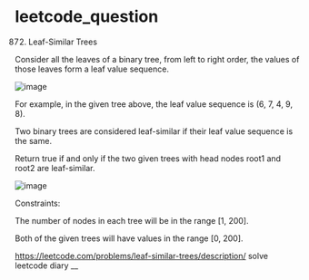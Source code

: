 # leetcode_question

872. Leaf-Similar Trees

Consider all the leaves of a binary tree, from left to right order, the values of those leaves form a leaf value sequence.

![image](https://user-images.githubusercontent.com/103315098/206394897-a36e42f2-abf2-4db7-8b63-2e2ad09db482.png)

For example, in the given tree above, the leaf value sequence is (6, 7, 4, 9, 8).

Two binary trees are considered leaf-similar if their leaf value sequence is the same.

Return true if and only if the two given trees with head nodes root1 and root2 are leaf-similar.

![image](https://user-images.githubusercontent.com/103315098/206394991-e3740438-25a0-4d5d-913d-1760fc9dc0be.png)

Constraints:

The number of nodes in each tree will be in the range [1, 200].

Both of the given trees will have values in the range [0, 200].

https://leetcode.com/problems/leaf-similar-trees/description/
solve leetcode diary
__
